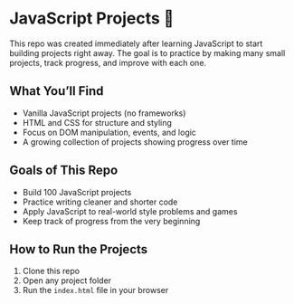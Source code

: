 # JavaScript Projects 🚀  

This repo was created immediately after learning JavaScript to start building projects right away. The goal is to practice by making many small projects, track progress, and improve with each one.  

## What You’ll Find  
- Vanilla JavaScript projects (no frameworks)  
- HTML and CSS for structure and styling  
- Focus on DOM manipulation, events, and logic  
- A growing collection of projects showing progress over time  

## Goals of This Repo  
- Build 100 JavaScript projects  
- Practice writing cleaner and shorter code  
- Apply JavaScript to real-world style problems and games  
- Keep track of progress from the very beginning  

## How to Run the Projects  
1. Clone this repo  
2. Open any project folder  
3. Run the `index.html` file in your browser  

